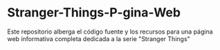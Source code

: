 # Stranger-Things-P-gina-Web
Este repositorio alberga el código fuente y los recursos para una página web informativa completa dedicada a la serie "Stranger Things"
